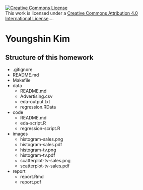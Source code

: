 <a rel="license" href="http://creativecommons.org/licenses/by/4.0/"><img alt="Creative Commons License" style="border-width:0" src="https://i.creativecommons.org/l/by/4.0/88x31.png" /></a><br />This work is licensed under a <a rel="license" href="http://creativecommons.org/licenses/by/4.0/">Creative Commons Attribution 4.0 International License</a>....

<h1>Youngshin Kim</h1>

<h2>Structure of this homework</h2>

* .gitignore
* README.md
* Makefile
* data
    * README.md
    * Advertising.csv
    * eda-output.txt
    * regression.RData
* code
    * README.md
    * eda-script.R
    * regression-script.R
* images
    * histogram-sales.png
    * histogram-sales.pdf
    * histogram-tv.png
    * histogram-tv.pdf
    * scatterplot-tv-sales.png
    * scatterplot-tv-sales.pdf
* report
    * report.Rmd
    * report.pdf


